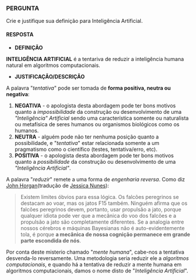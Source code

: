 ### PERGUNTA

Crie e justifique sua definição para Inteligência Artificial.

#### RESPOSTA

- **DEFINIÇÃO**

**INTELIGÊNCIA ARTIFICIAL** é a tentariva de reduzir a inteligência humana natural em algoritmos computacionais.

- **JUSTIFICAÇÃO/DESCRIÇÃO**

A palavra "*tentativa*" pode ser tomada de **forma positiva, neutra ou negativa**:

1. **NEGATIVA** - o apologista desta abordagem pode ter bons motivos quanto a *impossibilidade* da construção ou desenvolvimento de uma *"Inteligência" Artificial* sendo uma característica somente ou naturalista ou metafísica de seres humanos ou organismos biológicos como os humanos. 
1. **NEUTRA** - alguém pode não ter nenhuma posição quanto a possibilidade, e "*tentativa*" estar relacionada somente a um pragmatismo como o científico (testes, tentativa/erro, etc).
1. **POSITIVA** - o apologista desta abordagem pode ter bons motivos quanto a *possibilidade* da construção ou desenvolvimento de uma *"Inteligência Artificial"*.

A palavra "*reduzir*" remete a uma forma de *engenharia reversa*. Como diz [John Horgan](https://blogs.scientificamerican.com/cross-check/are-brains-bayesian/)(tradução de [Jessica Nunes](https://universoracionalista.org/os-cerebros-sao-bayesianos/)):

> Existem limites óbvios para essa lógica. Os falcões peregrinos se destacam ao voar, mas os jatos F15 também. Ninguém afirma que os falcões peregrinos devem, portanto, usar propulsão a jato, porque qualquer idiota pode ver que a mecânica do voo dos falcões e a propulsão a jato são completamente diferentes. Se a analogia entre nossos cérebros e máquinas Bayesianas não é auto-evidentemente tola, é porque **a mecânica de nossa cognição permanece em grande parte escondida de nós**.

Por conta deste misterio chamado "*mente humana*", cabe-nos a tentativa desvenda-lo reversamente. Uma metodologia seria reduzir ele a *algoritmos computacionais*, e quando há a tentativa de reduzir a mente humana em algoritmos computacionais, damos o nome disto de "*Inteligência Artificial*".
